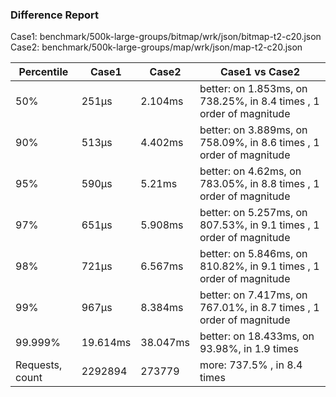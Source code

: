 ### Difference Report
Case1: benchmark/500k-large-groups/bitmap/wrk/json/bitmap-t2-c20.json
Case2: benchmark/500k-large-groups/map/wrk/json/map-t2-c20.json

|Percentile|Case1|Case2|Case1 vs Case2|
|---|---|---|---|
|50%|251µs|2.104ms|better: on 1.853ms, on 738.25%, in 8.4 times , 1 order of magnitude|
|90%|513µs|4.402ms|better: on 3.889ms, on 758.09%, in 8.6 times , 1 order of magnitude|
|95%|590µs|5.21ms|better: on 4.62ms, on 783.05%, in 8.8 times , 1 order of magnitude|
|97%|651µs|5.908ms|better: on 5.257ms, on 807.53%, in 9.1 times , 1 order of magnitude|
|98%|721µs|6.567ms|better: on 5.846ms, on 810.82%, in 9.1 times , 1 order of magnitude|
|99%|967µs|8.384ms|better: on 7.417ms, on 767.01%, in 8.7 times , 1 order of magnitude|
|99.999%|19.614ms|38.047ms|better: on 18.433ms, on 93.98%, in 1.9 times |
|Requests, count|2292894|273779|more: 737.5% , in 8.4 times |
